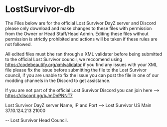 # LostSurvivor-db
The Files below are for the official Lost Survivor DayZ server and Discord please only download and make changes to these files with permission from the Owner or Head Staff/Head Admin. Editing these files without permission is strictly prohibited and actions will be taken if these rules are not followed.

All edited files must bhe ran through a XML validater before being submitted to the official Lost Survivor council, we reccomend using https://codebeautify.org/xmlvalidator if you find any issues with your XML file please fix the issue before submitting the file to the Lost Survivor council, if you are unable to fix the issue you can post the file in one of our modding channels in the Discord to get assistance.

If you are not part of the official Lost Survivor Discord you can join here --> https://discord.gg/bJmDnPNNT7

Lost Survivor DayZ server Name, IP and Port --> Lost Survivor US Main 37.10.124.213 21000

-- Lost Survivor Head Council.
